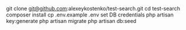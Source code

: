 git clone git@github.com:alexeykostenko/test-search.git
cd test-search
composer install
cp .env.example .env
set DB credentials
php artisan key:generate
php artisan migrate
php artisan db:seed
